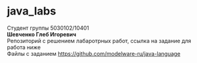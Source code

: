 # java_labs
Студент группы 5030102/10401<br>
<b>Шевченко Глеб Игоревич</b><br>
Репозиторий с решением лабаротрных работ, ссылка на задание для работа ниже<br>
Файлы с заданием https://github.com/modelware-ru/java-language
